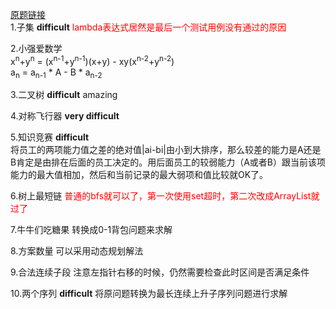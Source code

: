 [原题链接](https://www.nowcoder.com/test/30440638/summary) <br/>
1.子集    **difficult**    <font color = 'red'>lambda表达式居然是最后一个测试用例没有通过的原因</font>

2.小强爱数学   
    x<sup>n</sup>+y<sup>n</sup> = (x<sup>n-1</sup>+y<sup>n-1</sup>)(x+y) - xy(x<sup>n-2</sup>+y<sup>n-2</sup>)    <br>
    a<sub>n</sub> = a<sub>n-1</sub> * A - B * a<sub>n-2</sub>

3.二叉树    **difficult**   amazing

4.对称飞行器    **very difficult**

5.知识竞赛    **difficult**  
  将员工的两项能力值之差的绝对值|ai-bi|由小到大排序，那么较差的能力是A还是B肯定是由排在后面的员工决定的。用后面员工的较弱能力（A或者B）跟当前该项能力的最大值相加，然后和当前记录的最大弱项和值比较就OK了。
  
6.树上最短链  <font color = 'red' >普通的bfs就可以了，第一次使用set超时，第二次改成ArrayList就过了</font>

7.牛牛们吃糖果  转换成0-1背包问题来求解

8.方案数量 可以采用动态规划解法

9.合法连续子段  注意左指针右移的时候，仍然需要检查此时区间是否满足条件

10.两个序列  **difficult**    将原问题转换为最长连续上升子序列问题进行求解